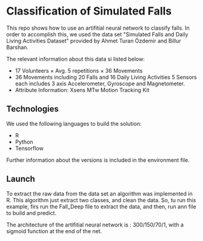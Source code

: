 # Classification of Simulated Falls 

This repo shows how to use an artifitial neural network to classify falls. In order to accomplish this, we used the data set "Simulated Falls and Daily Living Activities Dataset" provided by Ahmet Turan Özdemir and Billur Barshan.

The relevant information about this data si listed below:

* 17 Volunteers × Avg. 5 repetitions × 36 Movements
* 36 Movements including 20 Falls and 16 Daily Living Activities 5 Sensors each includes 3 axis Accelerometer, Gyroscope and Magnetometer.
* Attribute Information: Xsens MTw Motion Tracking Kit

## Technologies

We used the following languages to build the solution:

* R
* Python
* Tensorflow

Further information about the versions is included in the environment file.

## Launch

To extract the raw data from the data set an algorithm was implemented in R. This algorithm just extract two classes, and clean the data. So, tu run this example, firs run the Fall_Deep file to extract the data, and then, run ann file to build and predict.

The architecture of the artifitial neural network is : 300/150/70/1, with a sigmoid function at the end of the net. 

